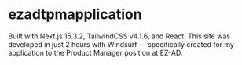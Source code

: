 # ezadtpmapplication
Built with Next.js 15.3.2, TailwindCSS v4.1.6, and React. This site was developed in just 2 hours with Windsurf — specifically created for my application to the Product Manager position at EZ-AD.
